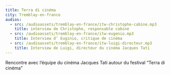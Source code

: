 ```yaml
---
title: Terra di cinéma
city: Tremblay-en-france
audios:
  - src: /audioassets/tremblay-en-france/itw-christophe-cabine.mp3
    title: interview de Christophe, responsable cabine
  - src: /audioassets/tremblay-en-france/itw-eugenio.mp3
    title: Interview d’ Euginio, critique de cinéma
  - src: /audioassets/tremblay-en-france/itw-luigi-directeur.mp3
    title: Interview de Luigi, directeur du cinéma Jacques Tati
---
```


Rencontre avec l’équipe du cinéma Jacques Tati autour du festival “Terra di cinéma”
